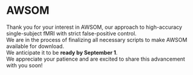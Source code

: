 # AWSOM
Thank you for your interest in AWSOM, our approach to high-accuracy single-subject fMRI with strict false-positive control. <br>
We are in the process of finalizing all necessary scripts to make AWSOM available for download. <br>
We anticipate it to be **ready by September 1**. <br>
We appreciate your patience and are excited to share this advancement with you soon!
